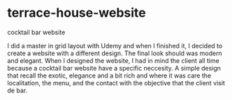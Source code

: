 # terrace-house-website
cocktail bar website

I did a master in grid layout with Udemy and when I finished it, I decided to create a website with a different design. The final look should was modern and elegant.
When I designed the website, I had in mind the client all time because a cocktail bar website have a specific neccesity. 
A simple design that recall the exotic, elegance and a bit rich and where it was care the localitation, the menu, and the contact with the objective that the client visit de bar.
